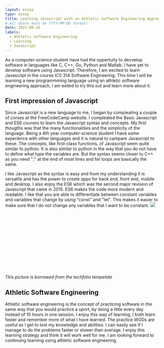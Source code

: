 ```yaml
---
layout: essay
type: essay
title: Learning Javascript with an Athletic Software Engineering Approach 
# All dates must be YYYY-MM-DD format!
date: 2021-08-26
labels:
  - Athletic Software Engineering
  - Learning
  - Javascript
---
```


As a computer-science student have had the oppertuity to decvelop software in languages like C, C++, Go, Python and Matlab. I have yet to develop software using Javascript. Therefore, I am excited to learn Javascript in the course ICS 314 Software Engineering. This time I will be learning a new programmming language using an athletic software engineering approach, I am exited to try this out and learn more about it.

## First impression of Javascript

Since Javascript is a new language to me, I began by compleating a couple of corses at the FreeCodeCamp website. I compleated the Basic Javascript and ES6 courses to learn the Javascript syntax and concepts. My first thougths was that the many functionalities and the simplicity of the language. Being a 4th year computer-science student I have some experience with other languages and it is natural to campare Javascript to these.  The concepts, like first-class functions, of Javascript seem quite similar to python. It is also similar to python in the way that you do not have to define what type the variables are. But the syntax seems closer to C++ as you need ";" at the end of most lines and for loops are basically the same. 

I like Javascript as the syntax is easy and from my understanding it is versatile and has the power to create apps for back end, front end, mobile and desktop.
I also enjoy the ES6 which was the second major revision of Javascript that came in 2015. ES6 makes the code more modern and readable. I like that you are able to differentiate between constant variables and variables that change by using "const" and "let". This makes it easier to make sure that I do not change any variables that I want to be constant.
<img class="ui medium middle square floated image" src="../images/software-code.jpg">
<br />
<br />
<br />
<br />
<br />
<br />
<br />
<br />
<br />
<br />
<br />
<br />
<br />

*This picture is borrowed from the techfolio tempelate*

## Athletic Software Engineering

Athletic software engineering is the concept of practicing software in the same way that you would practice a sport, by doing a little every day instead of 10 hours in one session. I enjoy this way of learning, I both learn faster and remember more of what I have learned. The practice WODs are useful as I get to test my knowledge and abilities. I can easily see if I manage to do the problems faster or slower than average. I enjoy this learning strategy and think it will work well for me. I am looking forward to continuing learning using athletic software engineering.




